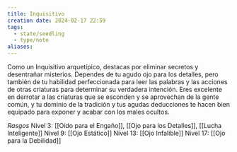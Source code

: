 ```yaml
---
title: Inquisitivo
creation date: 2024-02-17 22:59
tags:
  - state/seedling
  - type/note
aliases:
---
```

Como un Inquisitivo arquetípico, destacas por eliminar secretos y desentrañar misterios. Dependes de tu agudo ojo para los detalles, pero también de tu habilidad perfeccionada para leer las palabras y las acciones de otras criaturas para determinar su verdadera intención. Eres excelente en derrotar a las criaturas que se esconden y se aprovechan de la gente común, y tu dominio de la tradición y tus agudas deducciones te hacen bien equipado para exponer y acabar con los males ocultos.


*Rasgos*
Nivel 3: [[Oído para el Engaño]], [[Ojo para los Detalles]], [[Lucha Inteligente]]
Nivel 9: [[Ojo Estático]]
Nivel 13: [[Ojo Infalible]]
Nivel 17: [[Ojo para la Debilidad]]